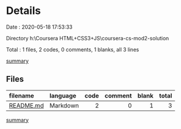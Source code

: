 # Details

Date : 2020-05-18 17:53:33

Directory h:\Coursera HTML+CSS3+JS\coursera-cs-mod2-solution

Total : 1 files,  2 codes, 0 comments, 1 blanks, all 3 lines

[summary](results.md)

## Files
| filename | language | code | comment | blank | total |
| :--- | :--- | ---: | ---: | ---: | ---: |
| [README.md](/README.md) | Markdown | 2 | 0 | 1 | 3 |

[summary](results.md)